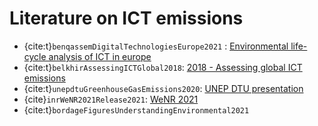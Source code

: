 # Literature on ICT emissions

* {cite:t}`benqassemDigitalTechnologiesEurope2021` : [Environmental life-cycle analysis of ICT in europe](./benqassemDigitalTechnologiesEurope2021.md)
* {cite:t}`belkhirAssessingICTGlobal2018`: [2018 - Assessing global ICT emissions](./belkhirAssessingICTGlobal2018.md)
* {cite:t}`unepdtuGreenhouseGasEmissions2020`: [UNEP DTU presentation](./unepdtuGreenhouseGasEmissions2020.md)
* {cite}`inrWeNR2021Release2021`: [WeNR 2021](./inrWeNR2021Release2021.md)
* {cite:t}`bordageFiguresUnderstandingEnvironmental2021`